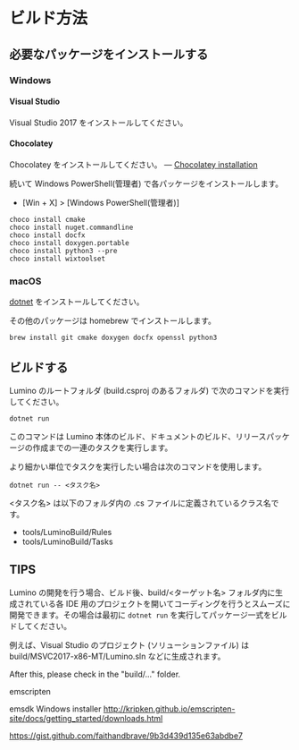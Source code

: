 ビルド方法
========




必要なパッケージをインストールする
--------
### Windows

#### Visual Studio
Visual Studio 2017 をインストールしてください。

#### Chocolatey
Chocolatey をインストールしてください。
― [Chocolatey installation](https://chocolatey.org/docs/installation)

続いて Windows PowerShell(管理者) で各パッケージをインストールします。 
- [Win + X] > [Windows PowerShell(管理者)]

```
choco install cmake
choco install nuget.commandline
choco install docfx
choco install doxygen.portable
choco install python3 --pre
choco install wixtoolset
```

### macOS
[dotnet](https://docs.microsoft.com/ja-jp/dotnet/core/macos-prerequisites?tabs=netcore2x) をインストールしてください。

その他のパッケージは homebrew でインストールします。
```
brew install git cmake doxygen docfx openssl python3
```


ビルドする
--------
Lumino のルートフォルダ (build.csproj のあるフォルダ) で次のコマンドを実行してください。

```
dotnet run
```

このコマンドは Lumino 本体のビルド、ドキュメントのビルド、リリースパッケージの作成までの一連のタスクを実行します。

より細かい単位でタスクを実行したい場合は次のコマンドを使用します。

```
dotnet run -- <タスク名>
```

<タスク名> は以下のフォルダ内の .cs ファイルに定義されているクラス名です。
- tools/LuminoBuild/Rules
- tools/LuminoBuild/Tasks


TIPS
--------
Lumino の開発を行う場合、ビルド後、build/<ターゲット名> フォルダ内に生成されている各 IDE 用のプロジェクトを開いてコーディングを行うとスムーズに開発できます。その場合は最初に `dotnet run` を実行してパッケージ一式をビルドしてください。

例えば、Visual Studio のプロジェクト (ソリューションファイル) は build/MSVC2017-x86-MT/Lumino.sln などに生成されます。


After this, please check in the "build/..." folder.


emscripten

emsdk Windows installer
http://kripken.github.io/emscripten-site/docs/getting_started/downloads.html

https://gist.github.com/faithandbrave/9b3d439d135e63abdbe7
